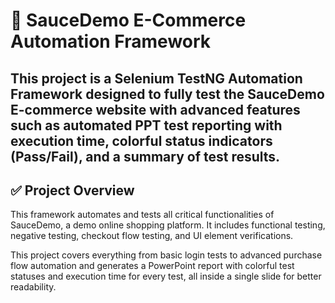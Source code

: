 # 🚀 SauceDemo E-Commerce Automation Framework
## This project is a Selenium TestNG Automation Framework designed to fully test the SauceDemo E-commerce website with advanced features such as automated PPT test reporting with execution time, colorful status indicators (Pass/Fail), and a summary of test results.

## ✅ Project Overview
This framework automates and tests all critical functionalities of SauceDemo, a demo online shopping platform. It includes functional testing, negative testing, checkout flow testing, and UI element verifications.

This project covers everything from basic login tests to advanced purchase flow automation and generates a PowerPoint report with colorful test statuses and execution time for every test, all inside a single slide for better readability.
